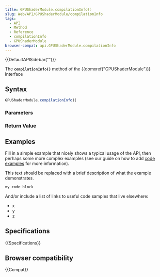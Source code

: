 ```yaml
---
title: GPUShaderModule.compilationInfo()
slug: Web/API/GPUShaderModule/compilationInfo
tags:
  - API
  - Method
  - Reference
  - compilationInfo
  - GPUShaderModule
browser-compat: api.GPUShaderModule.compilationInfo
---
```

{{DefaultAPISidebar("")}}

The **`compilationInfo()`** method of the {{domxref("GPUShaderModule")}} interface 

## Syntax

```js
GPUShaderModule.compilationInfo()
```

### Parameters



### Return Value



## Examples

Fill in a simple example that nicely shows a typical usage of the API, then perhaps some more complex examples (see our guide on how to add [code examples](/en-US/docs/MDN/Contribute/Structures/Code_examples) for more information).

This text should be replaced with a brief description of what the example demonstrates.

```js
my code block
```

And/or include a list of links to useful code samples that live elsewhere:

*   x
*   y
*   z

## Specifications

{{Specifications}}

## Browser compatibility

{{Compat}}

